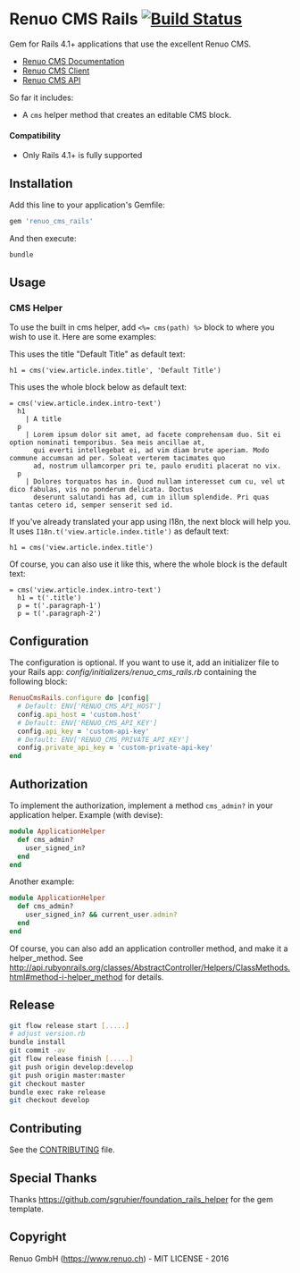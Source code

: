 # Renuo CMS Rails [![Build Status](https://secure.travis-ci.org/renuo/renuo_cms_rails.png)](http://travis-ci.org/renuo/renuo_cms_rails)

Gem for Rails 4.1+ applications that use the excellent Renuo CMS.

* [Renuo CMS Documentation](https://renuo.gitbooks.io/renuo-cms-doc/content/index.html)
* [Renuo CMS Client](https://github.com/renuo/renuo-cms-client)
* [Renuo CMS API](https://github.com/renuo/renuo-cms-api)

So far it includes:

* A `cms` helper method that creates an editable CMS block.

#### Compatibility

* Only Rails 4.1+ is fully supported

## Installation

Add this line to your application's Gemfile:

```ruby
gem 'renuo_cms_rails'
```

And then execute:

```sh
bundle
```

## Usage

### CMS Helper

To use the built in cms helper, add `<%= cms(path) %>` block to where you wish to use it. Here are some examples:

This uses the title "Default Title" as default text:

```slim
h1 = cms('view.article.index.title', 'Default Title')
```

This uses the whole block below as default text:

```slim
= cms('view.article.index.intro-text')
  h1
    | A title
  p
    | Lorem ipsum dolor sit amet, ad facete comprehensam duo. Sit ei option nominati temporibus. Sea meis ancillae at,
      qui everti intellegebat ei, ad vim diam brute aperiam. Modo commune accumsan ad per. Soleat verterem tacimates quo
      ad, nostrum ullamcorper pri te, paulo eruditi placerat no vix.
  p
    | Dolores torquatos has in. Quod nullam interesset cum cu, vel ut dico fabulas, vis no ponderum delicata. Doctus
      deserunt salutandi has ad, cum in illum splendide. Pri quas tantas cetero id, semper senserit sed id.
```

If you've already translated your app using I18n, the next block will help you. It uses
```I18n.t('view.article.index.title')``` as default text:

```slim
h1 = cms('view.article.index.title')
```

Of course, you can also use it like this, where the whole block is the default text:

```slim
= cms('view.article.index.intro-text')
  h1 = t('.title')
  p = t('.paragraph-1')
  p = t('.paragraph-2')
```

## Configuration

The configuration is optional. If you want to use it, add an initializer file to your Rails app:
*config/initializers/renuo_cms_rails.rb* containing the following block:

```ruby
RenuoCmsRails.configure do |config|
  # Default: ENV['RENUO_CMS_API_HOST']
  config.api_host = 'custom.host'
  # Default: ENV['RENUO_CMS_API_KEY']
  config.api_key = 'custom-api-key'
  # Default: ENV['RENUO_CMS_PRIVATE_API_KEY']
  config.private_api_key = 'custom-private-api-key'
end
```

## Authorization

To implement the authorization, implement a method ```cms_admin?``` in your application helper. Example (with devise):

```ruby
module ApplicationHelper
  def cms_admin?
    user_signed_in?
  end
end
```

Another example:

```ruby
module ApplicationHelper
  def cms_admin?
    user_signed_in? && current_user.admin?
  end
end
```

Of course, you can also add an application controller method, and make it a helper_method. See
http://api.rubyonrails.org/classes/AbstractController/Helpers/ClassMethods.html#method-i-helper_method for details.

## Release

```sh
git flow release start [.....]
# adjust version.rb
bundle install
git commit -av
git flow release finish [.....]
git push origin develop:develop
git push origin master:master
git checkout master
bundle exec rake release
git checkout develop
```

## Contributing

See the [CONTRIBUTING](CONTRIBUTING.md) file.

## Special Thanks

Thanks https://github.com/sgruhier/foundation_rails_helper for the gem template.

## Copyright

Renuo GmbH (https://www.renuo.ch) - MIT LICENSE - 2016
